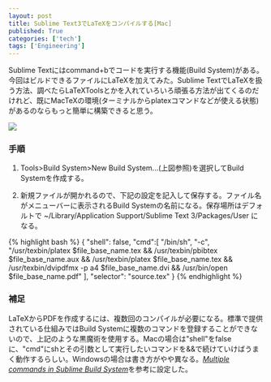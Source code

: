 ```yaml
---
layout: post
title: Sublime Text3でLaTeXをコンパイルする[Mac]
published: True
categories: ['tech']
tags: ['Engineering']
---
```


Sublime Textにはcommand+bでコードを実行する機能(Build System)がある。今回はビルドできるファイルにLaTeXを加えてみた。Sublime TextでLaTeXを扱う方法、調べたらLaTeXToolsとかを入れていろいろ頑張る方法が出てくるのだけれど、既にMacTeXの環境(ターミナルからplatexコマンドなどが使える状態)があるのならもっと簡単に構築できると思う。

<img src="https://dl.dropboxusercontent.com/u/12208857/img/sublime_latex_01.png" class="image-on-frame-small">

### 手順

1. Tools>Build System>New Build System...(上図参照)を選択してBuild Systemを作成する。

2. 新規ファイルが開かれるので、下記の設定を記入して保存する。ファイル名がメニューバーに表示されるBuild Systemの名前になる。保存場所はデフォルトで ~/Library/Application Support/Sublime Text 3/Packages/User になる。

{% highlight bash %}
{
  "shell": false,
  "cmd":[
    "/bin/sh", "-c", "/usr/texbin/platex $file_base_name.tex && /usr/texbin/pbibtex $file_base_name.aux && /usr/texbin/platex $file_base_name.tex && /usr/texbin/dvipdfmx -p a4 $file_base_name.dvi && /usr/bin/open $file_base_name.pdf"
  ],
  "selector": "source.tex"
}
{% endhighlight %}

### 補足

LaTeXからPDFを作成するには、複数回のコンパイルが必要になる。標準で提供されている仕組みではBuild Systemに複数のコマンドを登録することができないので、上記のような黒魔術を使用する。Macの場合は"shell"をfalseに、"cmd"にshとその引数として実行したいコマンドを&&で続けていけばうまく動作するらしい。Windowsの場合は書き方がやや異なる。<cite>[Multiple commands in Sublime Build System](http://blog.pcitron.fr/2013/02/08/multiple-command-in-sublime-build-system/)</cite>を参考に設定した。